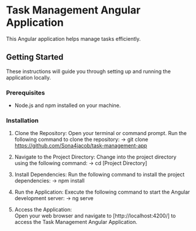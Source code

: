 # Task Management Angular Application

This Angular application helps manage tasks efficiently.

## Getting Started

These instructions will guide you through setting up and running the application locally.

### Prerequisites

- Node.js and npm installed on your machine.

### Installation

1. Clone the Repository:
    Open your terminal or command prompt.
    Run the following command to clone the repository:
                               -> git clone https://github.com/Sona4jacob/task-management-app

2. Navigate to the Project Directory:
    Change into the project directory using the following command:
                              -> cd [Project Directory]

3. Install Dependencies:
    Run the following command to install the project dependencies:
                             -> npm install

4. Run the Application:
    Execute the following command to start the Angular development server:
                            -> ng serve

5. Access the Application:   
    Open your web browser and navigate to [http://localhost:4200/] to access the Task Management Angular Application.

